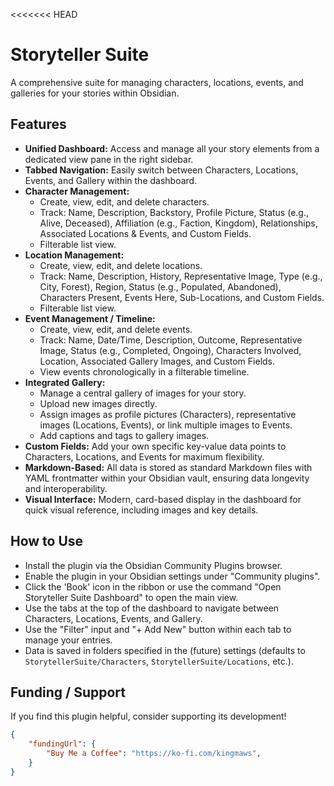 <<<<<<< HEAD
# Storyteller Suite

A comprehensive suite for managing characters, locations, events, and galleries for your stories within Obsidian.

## Features

*   **Unified Dashboard:** Access and manage all your story elements from a dedicated view pane in the right sidebar.
*   **Tabbed Navigation:** Easily switch between Characters, Locations, Events, and Gallery within the dashboard.
*   **Character Management:**
    *   Create, view, edit, and delete characters.
    *   Track: Name, Description, Backstory, Profile Picture, Status (e.g., Alive, Deceased), Affiliation (e.g., Faction, Kingdom), Relationships, Associated Locations & Events, and Custom Fields.
    *   Filterable list view.
*   **Location Management:**
    *   Create, view, edit, and delete locations.
    *   Track: Name, Description, History, Representative Image, Type (e.g., City, Forest), Region, Status (e.g., Populated, Abandoned), Characters Present, Events Here, Sub-Locations, and Custom Fields.
    *   Filterable list view.
*   **Event Management / Timeline:**
    *   Create, view, edit, and delete events.
    *   Track: Name, Date/Time, Description, Outcome, Representative Image, Status (e.g., Completed, Ongoing), Characters Involved, Location, Associated Gallery Images, and Custom Fields.
    *   View events chronologically in a filterable timeline.
*   **Integrated Gallery:**
    *   Manage a central gallery of images for your story.
    *   Upload new images directly.
    *   Assign images as profile pictures (Characters), representative images (Locations, Events), or link multiple images to Events.
    *   Add captions and tags to gallery images.
*   **Custom Fields:** Add your own specific key-value data points to Characters, Locations, and Events for maximum flexibility.
*   **Markdown-Based:** All data is stored as standard Markdown files with YAML frontmatter within your Obsidian vault, ensuring data longevity and interoperability.
*   **Visual Interface:** Modern, card-based display in the dashboard for quick visual reference, including images and key details.

## How to Use

*   Install the plugin via the Obsidian Community Plugins browser.
*   Enable the plugin in your Obsidian settings under "Community plugins".
*   Click the 'Book' icon in the ribbon or use the command "Open Storyteller Suite Dashboard" to open the main view.
*   Use the tabs at the top of the dashboard to navigate between Characters, Locations, Events, and Gallery.
*   Use the "Filter" input and "+ Add New" button within each tab to manage your entries.
*   Data is saved in folders specified in the (future) settings (defaults to `StorytellerSuite/Characters`, `StorytellerSuite/Locations`, etc.).

## Funding / Support

If you find this plugin helpful, consider supporting its development!

```json
{
    "fundingUrl": {
        "Buy Me a Coffee": "https://ko-fi.com/kingmaws",
    }
}
```

